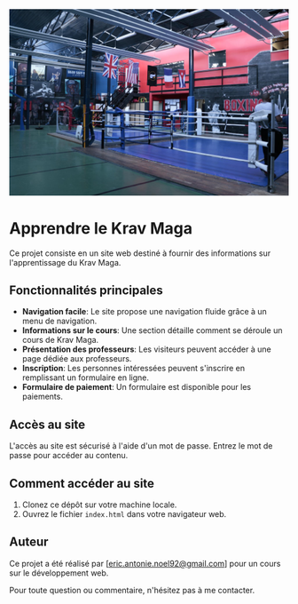 <div>
  <img src="box.pnj.jpg">
</div>

# Apprendre le Krav Maga

Ce projet consiste en un site web destiné à fournir des informations sur l'apprentissage du Krav Maga.

## Fonctionnalités principales

- **Navigation facile**: Le site propose une navigation fluide grâce à un menu de navigation.
- **Informations sur le cours**: Une section détaille comment se déroule un cours de Krav Maga.
- **Présentation des professeurs**: Les visiteurs peuvent accéder à une page dédiée aux professeurs.
- **Inscription**: Les personnes intéressées peuvent s'inscrire en remplissant un formulaire en ligne.
- **Formulaire de paiement**: Un formulaire est disponible pour les paiements.

## Accès au site

L'accès au site est sécurisé à l'aide d'un mot de passe. Entrez le mot de passe pour accéder au contenu.

## Comment accéder au site

1. Clonez ce dépôt sur votre machine locale.
2. Ouvrez le fichier `index.html` dans votre navigateur web.

## Auteur

Ce projet a été réalisé par [eric.antonie.noel92@gmail.com] pour un cours sur le développement web.

Pour toute question ou commentaire, n'hésitez pas à me contacter.
